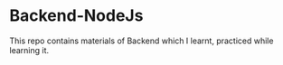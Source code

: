 # Backend-NodeJs
This repo contains materials of Backend which I learnt, practiced while learning it.
